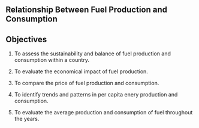 ## Relationship Between Fuel Production and Consumption


## Objectives

1. To assess the sustainability and balance of fuel production and consumption within a country.

2. To evaluate the economical impact of fuel production.

3. To compare the price of fuel production and consumption.

4. To identify trends and patterns in per capita enery production and consumption.

5. To evaluate the average production and consumption of fuel throughout the years.
